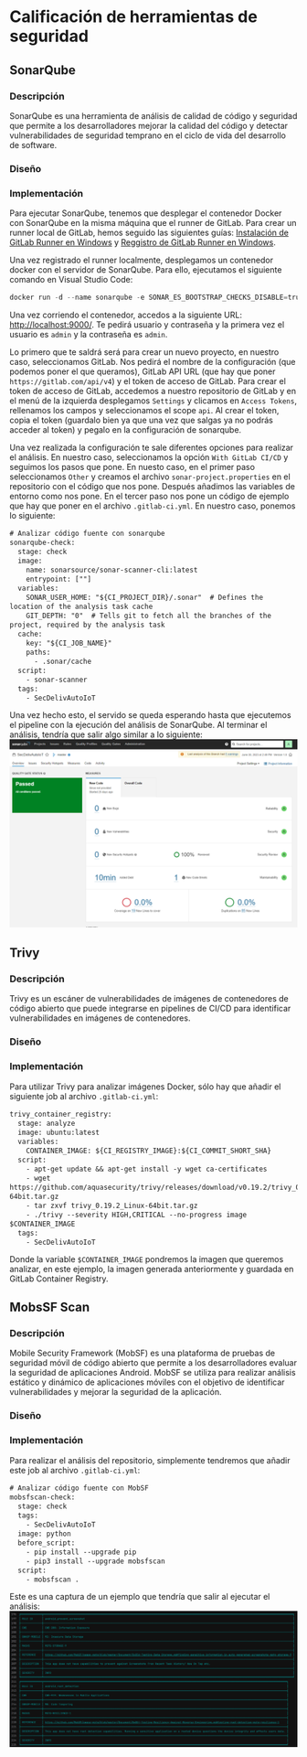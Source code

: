 # Calificación de herramientas de seguridad
## SonarQube
### Descripción
SonarQube es una herramienta de análisis de calidad de código y seguridad que permite a los desarrolladores mejorar la calidad del código y detectar vulnerabilidades de seguridad temprano en el ciclo de vida del desarrollo de software.

### Diseño


### Implementación
Para ejecutar SonarQube, tenemos que desplegar el contenedor Docker con SonarQube en la misma máquina que el runner de GitLab. Para crear un runner local de GitLab, hemos seguido las siguientes guías: [Instalación de GitLab Runner en Windows](https://docs.gitlab.com/runner/install/windows.html#installation) y [Reggistro de GitLab Runner en Windows](https://docs.gitlab.com/runner/register/index.html#windows).

Una vez registrado el runner localmente, desplegamos un contenedor docker con el servidor de SonarQube. Para ello, ejecutamos el siguiente comando en Visual Studio Code:
```powershell
docker run -d --name sonarqube -e SONAR_ES_BOOTSTRAP_CHECKS_DISABLE=true -p 9000:9000 sonarqube:latest
```

Una vez corriendo el contenedor, accedos a la siguiente URL: [http://localhost:9000/](http://localhost:9000/). Te pedirá usuario y contraseña y la primera vez el usuario es `admin` y la contraseña es `admin`.

Lo primero que te saldrá será para crear un nuevo proyecto, en nuestro caso, seleccionamos GitLab. Nos pedirá el nombre de la configuración (que podemos poner el que queramos), GitLab API URL (que hay que poner `https://gitlab.com/api/v4`) y el token de acceso de GitLab. Para crear el token de acceso de GitLab, accedemos a nuestro repositorio de GitLab y en el menú de la izquierda desplegamos `Settings` y clicamos en `Access Tokens`, rellenamos los campos y seleccionamos el scope `api`. Al crear el token, copia el token (guardalo bien ya que una vez que salgas ya no podrás acceder al token) y pegalo en la configuración de sonarqube.

Una vez realizada la configuración te sale diferentes opciones para realizar el análisis. En nuestro caso, seleccionamos la opción `With GitLab CI/CD` y seguimos los pasos que pone. En nuesto caso, en el primer paso seleccionamos `Other` y creamos el archivo `sonar-project.properties` en el repositorio con el código que nos pone. Después añadimos las variables de entorno como nos pone. En el tercer paso nos pone un código de ejemplo que hay que poner en el archivo `.gitlab-ci.yml`. En nuestro caso, ponemos lo siguiente:
```
# Analizar código fuente con sonarqube
sonarqube-check:
  stage: check
  image: 
    name: sonarsource/sonar-scanner-cli:latest
    entrypoint: [""]
  variables:
    SONAR_USER_HOME: "${CI_PROJECT_DIR}/.sonar"  # Defines the location of the analysis task cache
    GIT_DEPTH: "0"  # Tells git to fetch all the branches of the project, required by the analysis task
  cache:
    key: "${CI_JOB_NAME}"
    paths:
      - .sonar/cache
  script: 
    - sonar-scanner
  tags:
    - SecDelivAutoIoT
```

Una vez hecho esto, el servido se queda esperando hasta que ejecutemos el pipeline con la ejecución del análisis de SonarQube. Al terminar el análisis, tendría que salir algo similar a lo siguiente:
<img src="https://github.com/sfl0r3nz05/SecDelivAutoIoT/blob/master/docs/images/Captura%20Analisis%20SonarQube.PNG" alt="Captura de análisis de SonarQube">

## Trivy
### Descripción
Trivy es un escáner de vulnerabilidades de imágenes de contenedores de código abierto que puede integrarse en pipelines de CI/CD para identificar vulnerabilidades en imágenes de contenedores.

### Diseño


### Implementación
Para utilizar Trivy para analizar imágenes Docker, sólo hay que añadir el siguiente job al archivo `.gitlab-ci.yml`:
```
trivy_container_registry:
  stage: analyze
  image: ubuntu:latest
  variables:
    CONTAINER_IMAGE: ${CI_REGISTRY_IMAGE}:${CI_COMMIT_SHORT_SHA}
  script:
    - apt-get update && apt-get install -y wget ca-certificates
    - wget https://github.com/aquasecurity/trivy/releases/download/v0.19.2/trivy_0.19.2_Linux-64bit.tar.gz
    - tar zxvf trivy_0.19.2_Linux-64bit.tar.gz
    - ./trivy --severity HIGH,CRITICAL --no-progress image $CONTAINER_IMAGE
  tags:
    - SecDelivAutoIoT
```
Donde la variable `$CONTAINER_IMAGE` pondremos la imagen que queremos analizar, en este ejemplo, la imagen generada anteriormente y guardada en GitLab Container Registry.

## MobsSF Scan
### Descripción
Mobile Security Framework (MobSF) es una plataforma de pruebas de seguridad móvil de código abierto que permite a los desarrolladores evaluar la seguridad de aplicaciones Android. MobSF se utiliza para realizar análisis estático y dinámico de aplicaciones móviles con el objetivo de identificar vulnerabilidades y mejorar la seguridad de la aplicación.

### Diseño


### Implementación
Para realizar el análisis del repositorio, simplemente tendremos que añadir este job al archivo `.gitlab-ci.yml`:
```
# Analizar código fuente con MobSF
mobsfscan-check:
  stage: check
  tags:
    - SecDelivAutoIoT
  image: python
  before_script:
    - pip install --upgrade pip
    - pip3 install --upgrade mobsfscan
  script:
    - mobsfscan .
```
Este es una captura de un ejemplo que tendría que salir al ejecutar el análisis:
<img src="https://github.com/sfl0r3nz05/SecDelivAutoIoT/blob/master/docs/images/Captura%20Pipeline%20MobSF.PNG" alt="Captura de un análisis de MobSF">
